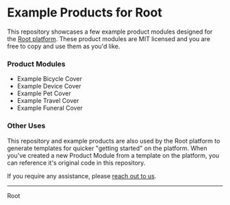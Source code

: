# Example Products for Root

This repository showcases a few example product modules designed for the [Root platform](https://rootplatform.com). These product modules are MIT licensed and you are free to copy and use them as you'd like.

### Product Modules

- Example Bicycle Cover
- Example Device Cover
- Example Pet Cover
- Example Travel Cover
- Example Funeral Cover

### Other Uses

This repository and example products are also used by the Root platform to generate templates for quicker "getting started" on the platform. When you've created a new Product Module from a template on the platform, you can reference it's original code in this repository.

If you require any assistance, please [reach out to us](https://rootplatform.com/contact).

------

Root
